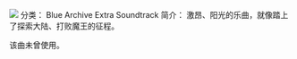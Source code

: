 ![](//static.kivo.wiki/images/music/cover/VjhhcPtwL5KJrIgIofDYqwh0HofbXdnq.jpg)
分类： Blue Archive Extra Soundtrack
简介：
激昂、阳光的乐曲，就像踏上了探索大陆、打败魔王的征程。 
 
该曲未曾使用。
